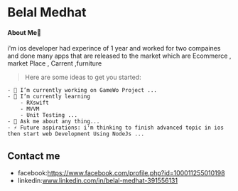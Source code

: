 # Belal Medhat
#### About Me📱
i'm ios developer had experince of 1 year and worked for two compaines and done many apps that are released to the market which are Ecommerce , market Place , Carrent ,furniture 

> Here are some ideas to get you started:
```
- 🔭 I’m currently working on GameWo Project ...
- 🌱 I’m currently learning 
    - RXswift 
    - MVVM 
    - Unit Testing ...
- 💬 Ask me about any thing...
- ⚡ Future aspirations: i'm thinking to finish advanced topic in ios then start web Development Using NodeJs ...
```
## Contact me

- facebook:https://www.facebook.com/profile.php?id=100011255010198
- linkedin:www.linkedin.com/in/belal-medhat-391556131

